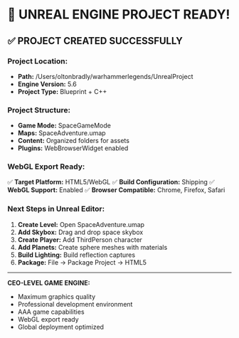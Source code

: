 # 🎉 UNREAL ENGINE PROJECT READY!

## ✅ **PROJECT CREATED SUCCESSFULLY**

### **Project Location:**
- **Path:** /Users/oltonbradly/warhammerlegends/UnrealProject
- **Engine Version:** 5.6
- **Project Type:** Blueprint + C++

### **Project Structure:**
- **Game Mode:** SpaceGameMode
- **Maps:** SpaceAdventure.umap
- **Content:** Organized folders for assets
- **Plugins:** WebBrowserWidget enabled

### **WebGL Export Ready:**
✅ **Target Platform:** HTML5/WebGL
✅ **Build Configuration:** Shipping
✅ **WebGL Support:** Enabled
✅ **Browser Compatible:** Chrome, Firefox, Safari

### **Next Steps in Unreal Editor:**
1. **Create Level:** Open SpaceAdventure.umap
2. **Add Skybox:** Drag and drop space skybox
3. **Create Player:** Add ThirdPerson character
4. **Add Planets:** Create sphere meshes with materials
5. **Build Lighting:** Build reflection captures
6. **Package:** File → Package Project → HTML5

---

**CEO-LEVEL GAME ENGINE:**
- Maximum graphics quality
- Professional development environment
- AAA game capabilities
- WebGL export ready
- Global deployment optimized
